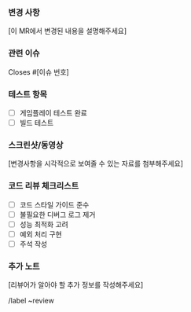 ### 변경 사항
[이 MR에서 변경된 내용을 설명해주세요]

### 관련 이슈
Closes #[이슈 번호]

### 테스트 항목
- [ ] 게임플레이 테스트 완료
- [ ] 빌드 테스트

### 스크린샷/동영상
[변경사항을 시각적으로 보여줄 수 있는 자료를 첨부해주세요]

### 코드 리뷰 체크리스트
- [ ] 코드 스타일 가이드 준수
- [ ] 불필요한 디버그 로그 제거
- [ ] 성능 최적화 고려
- [ ] 예외 처리 구현
- [ ] 주석 작성

### 추가 노트
[리뷰어가 알아야 할 추가 정보를 작성해주세요]

/label ~review

